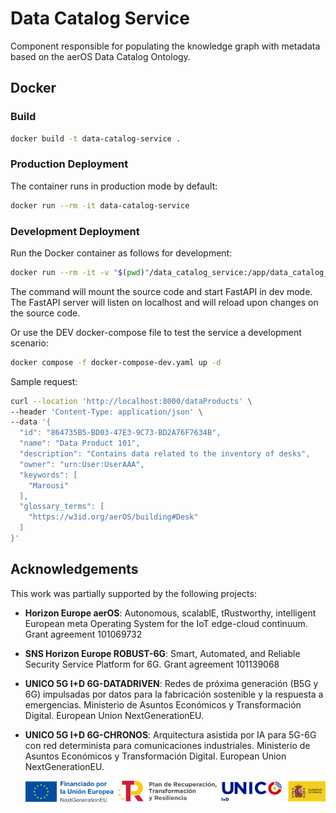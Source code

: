 # Data Catalog Service

Component responsible for populating the knowledge graph with metadata based on the aerOS Data Catalog Ontology.

## Docker

### Build

```bash
docker build -t data-catalog-service .
```

### Production Deployment

The container runs in production mode by default:

```bash
docker run --rm -it data-catalog-service
```

### Development Deployment

Run the Docker container as follows for development:

```bash
docker run --rm -it -v "$(pwd)"/data_catalog_service:/app/data_catalog_service:ro data-catalog-service dev
```
The command will mount the source code and start FastAPI in dev mode. The FastAPI server will listen on localhost and will reload upon changes on the source code.

Or use the DEV docker-compose file to test the service a development scenario:
```bash
docker compose -f docker-compose-dev.yaml up -d
```


Sample request:

```bash
curl --location 'http://localhost:8000/dataProducts' \
--header 'Content-Type: application/json' \
--data '{
  "id": "864735B5-BD03-47E3-9C73-BD2A76F7634B",
  "name": "Data Product 101",
  "description": "Contains data related to the inventory of desks",
  "owner": "urn:User:UserAAA",
  "keywords": [
    "Marousi"
  ],
  "glossary_terms": [
    "https://w3id.org/aerOS/building#Desk"
  ]
}'
```

## Acknowledgements

This work was partially supported by the following projects:

- **Horizon Europe aerOS**: Autonomous, scalablE, tRustworthy, intelligent European meta Operating System for the IoT edge-cloud continuum. Grant agreement 101069732
- **SNS Horizon Europe ROBUST-6G**: Smart, Automated, and Reliable Security Service Platform for 6G. Grant agreement 101139068
- **UNICO 5G I+D 6G-DATADRIVEN**: Redes de próxima generación (B5G y 6G) impulsadas por datos para la fabricación sostenible y la respuesta a emergencias. Ministerio de Asuntos Económicos y Transformación Digital. European Union NextGenerationEU.
- **UNICO 5G I+D 6G-CHRONOS**: Arquitectura asistida por IA para 5G-6G con red determinista para comunicaciones industriales. Ministerio de Asuntos Económicos y Transformación Digital. European Union NextGenerationEU.

  ![UNICO](./images/ack-logo.png)
